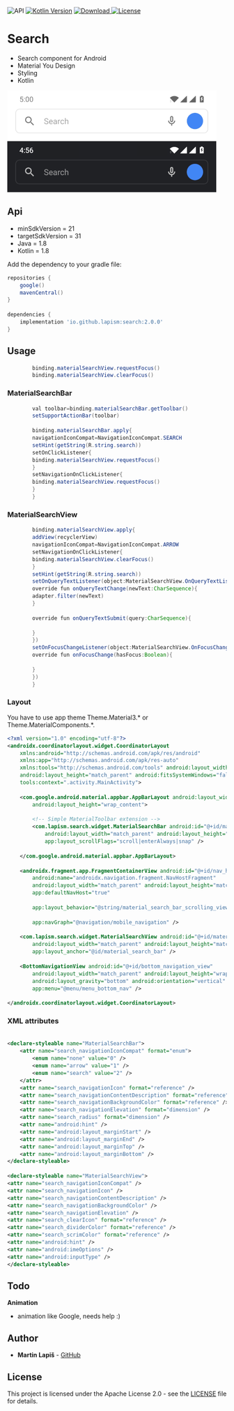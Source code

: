 ![API](https://img.shields.io/badge/API-26%2B-brightgreen.svg?style=flat)
[![Kotlin Version](https://img.shields.io/badge/Kotlin-blue.svg)](https://kotlinlang.org)
[![Download](https://img.shields.io/maven-metadata/v?metadataUrl=https%3A%2F%2Frepo1.maven.org%2Fmaven2%2Fio%2Fgithub%2Flapism%2Fsearch%2Fmaven-metadata.xml) ](https://repo1.maven.org/maven2/io/github/lapism/search/)
[![License](https://img.shields.io/badge/License-Apache%202.0-blue.svg)](https://opensource.org/licenses/Apache-2.0)

# Search

- Search component for Android
- Material You Design
- Styling
- Kotlin

![Search](https://github.com/lapism/Search/blob/master/images/search.png)

## Api

- minSdkVersion = 21
- targetSdkVersion = 31
- Java = 1.8
- Kotlin = 1.8

Add the dependency to your gradle file:

```groovy
repositories {
    google()
    mavenCentral()
}

dependencies {
    implementation 'io.github.lapism:search:2.0.0'
}
```

## Usage

```java
        binding.materialSearchView.requestFocus()
        binding.materialSearchView.clearFocus()
```

### MaterialSearchBar

```java
        val toolbar=binding.materialSearchBar.getToolbar()
        setSupportActionBar(toolbar)

        binding.materialSearchBar.apply{
        navigationIconCompat=NavigationIconCompat.SEARCH
        setHint(getString(R.string.search))
        setOnClickListener{
        binding.materialSearchView.requestFocus()
        }
        setNavigationOnClickListener{
        binding.materialSearchView.requestFocus()
        }
        }
```

### MaterialSearchView

```java
        binding.materialSearchView.apply{
        addView(recyclerView)
        navigationIconCompat=NavigationIconCompat.ARROW
        setNavigationOnClickListener{
        binding.materialSearchView.clearFocus()
        }
        setHint(getString(R.string.search))
        setOnQueryTextListener(object:MaterialSearchView.OnQueryTextListener{
        override fun onQueryTextChange(newText:CharSequence){
        adapter.filter(newText)
        }

        override fun onQueryTextSubmit(query:CharSequence){

        }
        })
        setOnFocusChangeListener(object:MaterialSearchView.OnFocusChangeListener{
        override fun onFocusChange(hasFocus:Boolean){

        }
        })
        }
```

### Layout

You have to use app theme Theme.Material3.* or Theme.MaterialComponents.*.

```xml
<?xml version="1.0" encoding="utf-8"?>
<androidx.coordinatorlayout.widget.CoordinatorLayout
    xmlns:android="http://schemas.android.com/apk/res/android"
    xmlns:app="http://schemas.android.com/apk/res-auto"
    xmlns:tools="http://schemas.android.com/tools" android:layout_width="match_parent"
    android:layout_height="match_parent" android:fitsSystemWindows="false"
    tools:context=".activity.MainActivity">

    <com.google.android.material.appbar.AppBarLayout android:layout_width="match_parent"
        android:layout_height="wrap_content">

        <!-- Simple MaterialToolbar extension -->
        <com.lapism.search.widget.MaterialSearchBar android:id="@+id/material_search_bar"
            android:layout_width="match_parent" android:layout_height="wrap_content"
            app:layout_scrollFlags="scroll|enterAlways|snap" />

    </com.google.android.material.appbar.AppBarLayout>

    <androidx.fragment.app.FragmentContainerView android:id="@+id/nav_host_fragment"
        android:name="androidx.navigation.fragment.NavHostFragment"
        android:layout_width="match_parent" android:layout_height="match_parent"
        app:defaultNavHost="true"

        app:layout_behavior="@string/material_search_bar_scrolling_view_behavior"

        app:navGraph="@navigation/mobile_navigation" />

    <com.lapism.search.widget.MaterialSearchView android:id="@+id/material_search_view"
        android:layout_width="match_parent" android:layout_height="match_parent"
        app:layout_anchor="@id/material_search_bar" />

    <BottomNavigationView android:id="@+id/bottom_navigation_view"
        android:layout_width="match_parent" android:layout_height="wrap_content"
        android:layout_gravity="bottom" android:orientation="vertical" app:layout_insetEdge="bottom"
        app:menu="@menu/menu_bottom_nav" />

</androidx.coordinatorlayout.widget.CoordinatorLayout>
```

### XML attributes

```xml

<declare-styleable name="MaterialSearchBar">
    <attr name="search_navigationIconCompat" format="enum">
        <enum name="none" value="0" />
        <enum name="arrow" value="1" />
        <enum name="search" value="2" />
    </attr>
    <attr name="search_navigationIcon" format="reference" />
    <attr name="search_navigationContentDescription" format="reference" />
    <attr name="search_navigationBackgroundColor" format="reference" />
    <attr name="search_navigationElevation" format="dimension" />
    <attr name="search_radius" format="dimension" />
    <attr name="android:hint" />
    <attr name="android:layout_marginStart" />
    <attr name="android:layout_marginEnd" />
    <attr name="android:layout_marginTop" />
    <attr name="android:layout_marginBottom" />
</declare-styleable>

<declare-styleable name="MaterialSearchView">
<attr name="search_navigationIconCompat" />
<attr name="search_navigationIcon" />
<attr name="search_navigationContentDescription" />
<attr name="search_navigationBackgroundColor" />
<attr name="search_navigationElevation" />
<attr name="search_clearIcon" format="reference" />
<attr name="search_dividerColor" format="reference" />
<attr name="search_scrimColor" format="reference" />
<attr name="android:hint" />
<attr name="android:imeOptions" />
<attr name="android:inputType" />
</declare-styleable>
```

## Todo

**Animation**

- animation like Google, needs help :)

## Author

* **Martin Lapiš** - [GitHub](https://github.com/lapism)

## License

This project is licensed under the Apache License 2.0 - see
the [LICENSE](https://github.com/lapism/Search/blob/searchview/LICENSE) file for details.
